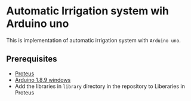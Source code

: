 # Automatic Irrigation system wih Arduino uno

This is implementation of automatic irrigation system with `Arduino uno`.

## Prerequisites

- <a href="https://soft98.ir/software/engineering/3535-proteus.html">Proteus</a>
- <a href="https://www.theengineeringprojects.com/2015/12/arduino-uno-library-proteus.html">Arduino 1.8.9 windows</a>
- Add the libraries in `library` directory in the repository to Liberaries in Proteus

